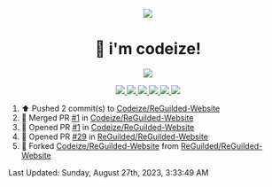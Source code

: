 <p align="center">
    <img src="https://avatars.githubusercontent.com/u/63158950?s=400&u=dd76c829ae30921e131dcbe7c830dc368e2d6e8a&v=4" />
</p>

<h1 align="center">
    👋 i'm codeize!
</h1>

<p align="center">
  <a href="https://skillicons.dev">
    <img align="center" src="https://skillicons.dev/icons?i=discord,bots,ts,nodejs,mysql,postgresql,react,nextjs,tailwindcss" />
  </a>
</p>

<p align="center">
  <a href="https://discord.com/users/668423998777982997">
    <img src="https://nocache.advaith.workers.dev?url=https://img.shields.io/endpoint?url=https://dev.discordprofiles.me/api/badge/status/668423998777982997?simple=true" />
    <img src="https://nocache.advaith.workers.dev?url=https://img.shields.io/endpoint?url=https://dev.discordprofiles.me/api/badge/vscode/668423998777982997" />
    <img src="https://nocache.advaith.workers.dev?url=https://img.shields.io/endpoint?url=https://dev.discordprofiles.me/api/badge/playing/668423998777982997" />
    <img src="https://nocache.advaith.workers.dev?url=https://img.shields.io/endpoint?url=https://dev.discordprofiles.me/api/badge/spotify/668423998777982997" />
    <img src="https://komarev.com/ghpvc/?username=codeize" />
    <img src="https://hits.link/hits?url=https%3A%2F%2Fgithub.com%2FCodeize" />
  </a>
</p>

<!--RECENT_ACTIVITY:start-->
1. ⬆️ Pushed 2 commit(s) to [Codeize/ReGuilded-Website](https://github.com/Codeize/ReGuilded-Website)<br>
2. 🎉 Merged PR [#1](https://github.com/Codeize/ReGuilded-Website/pull/1) in [Codeize/ReGuilded-Website](https://github.com/Codeize/ReGuilded-Website)<br>
3. 💪 Opened PR [#1](https://github.com/Codeize/ReGuilded-Website/pull/1) in [Codeize/ReGuilded-Website](https://github.com/Codeize/ReGuilded-Website)<br>
4. 💪 Opened PR [#29](https://github.com/ReGuilded/ReGuilded-Website/pull/29) in [ReGuilded/ReGuilded-Website](https://github.com/ReGuilded/ReGuilded-Website)<br>
5. 🔱 Forked [Codeize/ReGuilded-Website](https://github.com/Codeize/ReGuilded-Website) from [ReGuilded/ReGuilded-Website](https://github.com/ReGuilded/ReGuilded-Website)<br>
<!--RECENT_ACTIVITY:end-->

<!--RECENT_ACTIVITY:last_update-->
Last Updated: Sunday, August 27th, 2023, 3:33:49 AM
<!--RECENT_ACTIVITY:last_update_end-->
